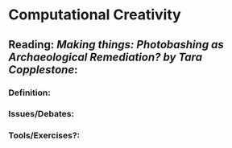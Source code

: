# Computational Creativity

## Reading: *Making things: Photobashing as Archaeological Remediation? by Tara Copplestone*: 


### Definition:

### Issues/Debates:

### Tools/Exercises?:

